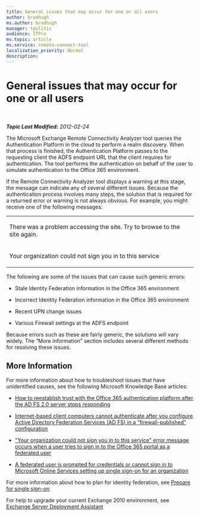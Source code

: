 ```yaml
---
title: General issues that may occur for one or all users
author: bradhugh
ms.author: bradhugh
manager: tpolitis
audience: ITPro 
ms.topic: article 
ms.service: remote-connect-tool
localization_priority: Normal
description: 
---
```


<div data-xmlns="http://www.w3.org/1999/xhtml">

<div class="topic" data-xmlns="http://www.w3.org/1999/xhtml" data-msxsl="urn:schemas-microsoft-com:xslt" data-cs="http://msdn.microsoft.com/en-us/">

<div data-asp="http://msdn2.microsoft.com/asp">

# General issues that may occur for one or all users

</div>

<div id="mainSection">

<div id="mainBody">

<span> </span>

_**Topic Last Modified:** 2012-02-24_

<div id="sectionSection0" class="section">

The Microsoft Exchange Remote Connectivity Analyzer tool queries the Authentication Platform in the cloud to perform a realm discovery. When that process is finished, the Authentication Platform passes to the requesting client the ADFS endpoint URL that the client requires for authentication. The tool performs the authentication on behalf of the user to simulate authentication to the Office 365 environment.

If the Remote Connectivity Analyzer tool displays a warning at this stage, the message can indicate any of several different issues. Because the authentication process involves many steps, the solution that is required for a returned error or warning is not always obvious. For example, you might receive one of the following messages:


<table>
<colgroup>
<col style="width: 100%" />
</colgroup>
<tbody>
<tr class="odd">
<td><p>There was a problem accessing the site. Try to browse to the site again.</p></td>
</tr>
<tr class="even">
<td><p>Your organization could not sign you in to this service</p></td>
</tr>
</tbody>
</table>

The following are some of the issues that can cause such generic errors:

  - Stale Identity Federation information in the Office 365 environment

  - Incorrect Identity Federation information in the Office 365 environment

  - Recent UPN change issues

  - Various Firewall settings at the ADFS endpoint

Because errors such as these are fairly generic, the solutions will vary widely. The “More information” section includes several different methods for resolving these issues.

<div>

## More Information

For more information about how to troubleshoot issues that have unidentified causes, see the following Microsoft Knowledge Base articles:

  - [How to reestablish trust with the Office 365 authentication platform after the AD FS 2.0 server stops responding](http://go.microsoft.com/fwlink/?linkid=3052%26kbid=2521057)

  - [Internet-based client computers cannot authenticate after you configure Active Directory Federation Services (AD FS) in a "firewall-published" configuration](http://go.microsoft.com/fwlink/?linkid=3052%26kbid=2535789)

  - ["Your organization could not sign you in to this service" error message occurs when a user tries to sign in to the Office 365 portal as a federated user](http://go.microsoft.com/fwlink/?linkid=3052%26kbid=2535191)

  - [A federated user is prompted for credentials or cannot sign in to Microsoft Online Services setting up single sign-on for an organization](http://go.microsoft.com/fwlink/?linkid=3052%26kbid=2392130)

For more information about how to plan for identity federation, see [Prepare for single sign-on](http://onlinehelp.microsoft.com/en-us/office365-enterprises/ff652540.aspx)

For help to upgrade your current Exchange 2010 environment, see [Exchange Server Deployment Assistant](http://technet.microsoft.com/en-us/exdeploy2010/default.aspx)

</div>

</div>

</div>

<span> </span>

</div>

</div>

</div>

